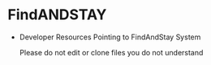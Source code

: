 # FindANDSTAY

- Developer Resources Pointing to FindAndStay System



  <footer class="site-footer">
  <div class="container">
      Please do not edit or clone files you do not understand
  </div>
  </footer>
